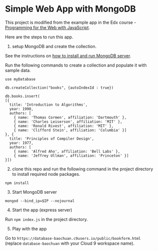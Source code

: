 # Simple Web App with MongoDB

This project is modified from the example app in the Edx course -
[Programming for the Web with JavaScript](https://www.edx.org/course/programming-web-javascript-pennx-sd4x).

Here are the steps to run this app.

1. setup MongoDB and create the collection.

See the instructions on [how to install and run MongoDB server](https://docs.c9.io/docs/setup-a-database).

Run the following commands to create a collection and populate it with sample
data.
```
use myDatabase

db.createCollection("books", {autoIndexId : true})

db.books.insert(
[{
  title: 'Introduction to Algorithms',
  year: 1990,
  authors: [
    { name: 'Thomas Cormen', affiliation: 'Dartmouth' },
    { name: 'Charles Leiserson', affiliation: 'MIT' },
    { name: 'Ronald Rivest', affiliation: 'MIT' },
    { name: 'Clifford Stein', affiliation: 'Columbia' }]
}, {
  title: 'Principles of Compiler Design',
  year: 1977,
  authors: [
    { name: 'Alfred Aho', affiliation: 'Bell Labs' },
    { name: 'Jeffrey Ullman', affiliation: 'Princeton' }]
}])
```

2. clone this repo and run the following command in the project directory to
  install required node packages.
```
npm install
```

3. Start MongoDB server
```
mongod --bind_ip=$IP --nojournal
```

4. Start the app (express server)

Run `npm index.js` in the project directory.

5. Play with the app

Go to `https://database-baochuan.c9users.io/public/bookform.html`
(replace `database-baochuan` with your Cloud 9 workspace name).
